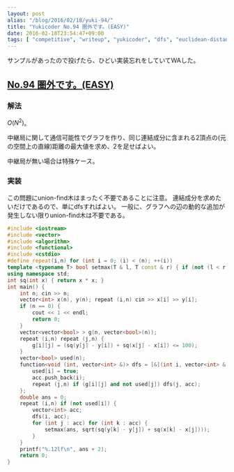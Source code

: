 ```yaml
---
layout: post
alias: "/blog/2016/02/18/yuki-94/"
title: "Yukicoder No.94 圏外です。(EASY)"
date: 2016-02-18T23:54:47+09:00
tags: [ "competitive", "writeup", "yukicoder", "dfs", "euclidean-distance" ]
---
```


サンプルがあったので投げたら、ひどい実装忘れをしていてWAした。

## [No.94 圏外です。(EASY)](http://yukicoder.me/problems/103)

### 解法

$O(N^2)$。

中継局に関して通信可能性でグラフを作り、同じ連結成分に含まれる2頂点の(元の空間上の直線)距離の最大値を求め、$2$を足せばよい。

中継局が無い場合は特殊ケース。

### 実装

この問題にunion-find木はまったく不要であることに注意。
連結成分を求めたいだけであるので、単にdfsすればよい。
一般に、グラフへの辺の動的な追加が発生しない限りunion-find木は不要である。

``` c++
#include <iostream>
#include <vector>
#include <algorithm>
#include <functional>
#include <cstdio>
#define repeat(i,n) for (int i = 0; (i) < (n); ++(i))
template <typename T> bool setmax(T & l, T const & r) { if (not (l < r)) return false; l = r; return true; }
using namespace std;
int sq(int x) { return x * x; }
int main() {
    int n; cin >> n;
    vector<int> x(n), y(n); repeat (i,n) cin >> x[i] >> y[i];
    if (n == 0) {
        cout << 1 << endl;
        return 0;
    }
    vector<vector<bool> > g(n, vector<bool>(n));
    repeat (i,n) repeat (j,n) {
        g[i][j] = (sq(y[j] - y[i]) + sq(x[j] - x[i]) <= 100);
    }
    vector<bool> used(n);
    function<void (int, vector<int> &)> dfs = [&](int i, vector<int> & acc) {
        used[i] = true;
        acc.push_back(i);
        repeat (j,n) if (g[i][j] and not used[j]) dfs(j, acc);
    };
    double ans = 0;
    repeat (i,n) if (not used[i]) {
        vector<int> acc;
        dfs(i, acc);
        for (int j : acc) for (int k : acc) {
            setmax(ans, sqrt(sq(y[k] - y[j]) + sq(x[k] - x[j])));
        }
    }
    printf("%.12lf\n", ans + 2);
    return 0;
}
```
